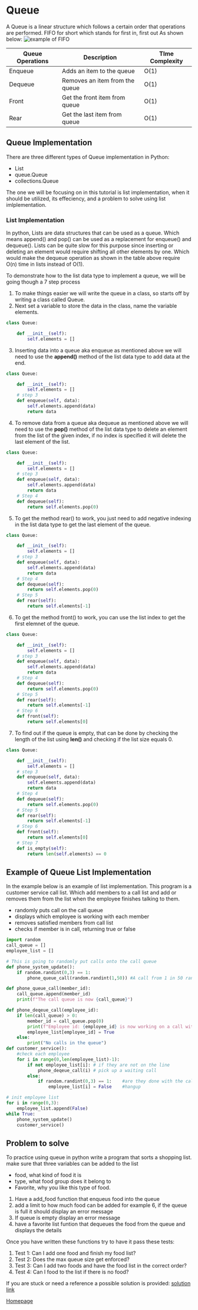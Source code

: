# Queue
A Queue is a linear structure which follows a certain order that operations are performed. FIFO for short which stands for first in, first out
As shown below:
![example of FIFO](https://media.geeksforgeeks.org/wp-content/cdn-uploads/gq/2014/02/Queue.png)

| Queue Operations     | Description                    | TIme Complexity      |
| -------------------- | -----------------              | -------------------- |
| Enqueue              | Adds an item to the queue      | O(1)                 |
| Dequeue              | Removes an item from the queue | O(1)                 |
| Front                | Get the front item from queue  | O(1)                 |
| Rear                 | Get the last item from queue   | O(1)                 |

## Queue Implementation
There are three different types of Queue implementation in Python: 
* List
* queue.Queue
* collections.Queue

The one we will be focusing on in this tutorial is list implementation, when it should be utilized, its effeciency, and a problem to solve using list imlplementation.

### List Implementation
In python, Lists are data structures that can be used as a queue. Which means append() and pop() can be used as a replacement for enqueue() and dequeue(). Lists can be quite slow for this purpose since inserting or deleting an element would require shifting all other elements by one. Which would make the dequeue operation as shown in the table above require O(n) time in lists instead of O(1).

To demonstrate how to the list data type to implement a queue, we will be going though a 7 step process
1. To make things easier we will write the queue in a class, so starts off by writing a class called Queue.
2. Next set a variable to store the data in the class, name the variable elements.

```python
class Queue:

	def __init__(self):
		self.elements = []

```
3. Inserting data into a queue aka enqueue as mentioned above we will need to use the **append()** method of the list data type to add data at the end.

```python
class Queue:

	def __init__(self):
		self.elements = []
    # step 3
    def enqueue(self, data):
		self.elements.append(data)
		return data
```
4. To remove data from a queue aka dequeue as mentioned above we will need to use the **pop()** method of the list data type to delete an element from the list of the given index, if no index is specified it will delete the last element of the list. 

```python
class Queue:

	def __init__(self):
		self.elements = []
    # step 3
    def enqueue(self, data):
		self.elements.append(data)
		return data
    # Step 4
    def dequeue(self):
		return self.elements.pop(0)
```
5. To get the method rear() to work, you just need to add negative indexing in the list data type to get the last element of the queue.
```python
class Queue:

	def __init__(self):
		self.elements = []
    # step 3
    def enqueue(self, data):
		self.elements.append(data)
		return data
    # Step 4
    def dequeue(self):
		return self.elements.pop(0)
    # Step 5
    def rear(self):
		return self.elements[-1]
```
6. To get the method front() to work, you can use the list index to get the first elemnet of the queue.
```python
class Queue:

	def __init__(self):
		self.elements = []
    # step 3
    def enqueue(self, data):
		self.elements.append(data)
		return data
    # Step 4
    def dequeue(self):
		return self.elements.pop(0)
    # Step 5
    def rear(self):
		return self.elements[-1]
    # Step 6
    def front(self):
		return self.elements[0]
```
7. To find out if the queue is empty, that can be done by checking the length of the list using **len()** and checking if the list size equals 0.
```python
class Queue:

	def __init__(self):
		self.elements = []
    # step 3
    def enqueue(self, data):
		self.elements.append(data)
		return data
    # Step 4
    def dequeue(self):
		return self.elements.pop(0)
    # Step 5
    def rear(self):
		return self.elements[-1]
    # Step 6
    def front(self):
		return self.elements[0]
    # Step 7
    def is_empty(self):
		return len(self.elements) == 0
```


## Example of Queue List Implementation
In the example below is an example of list implementation. This program is a customer service call list. Which add members to a call list and add or removes them from the list when the employee finishes talking to them.
* randomly puts call on the call queue
* displays which employee is working with each member
* removes satisfied members from call list
* checks if member is in call, returning true or false 

```python
import random
call_queue = []
employee_list = []

# This is going to randomly put calls onto the call queue
def phone_system_update():
    if random.randint(0,3) == 1:
        phone_queue_call(random.randint(1,50)) #A call from 1 in 50 random members

def phone_queue_call(member_id):
    call_queue.append(member_id)
    print(f"The call queue is now {call_queue}")

def phone_deqeue_call(employee_id):
    if len(call_queue) > 0:
        member_id = call_queue.pop(0)
        print(f"Employee id: {employee_id} is now working on a call with member:{member_id}")
        employee_list[employee_id] = True
    else:
        print("No calls in the queue")
def customer_service():
    #check each employee
    for i in range(0,len(employee_list)-1):
        if not employee_list[i]: # if they are not on the line
            phone_deqeue_call(i) # pick up a waiting call
        else:      
            if random.randint(0,3) == 1:    #are they done with the call
                employee_list[i] = False    #hangup

# init employee list
for i in range(0,3):
    employee_list.append(False)
while True:
    phone_system_update()
    customer_service()
```

## Problem to solve
To practice using queue in python write a program that sorts a shopping list. 
make sure that three variables can be added to the list
* food, what kind of food it is
* type, what food group does it belong to
* Favorite, why you like this type of food.

1. Have a add_food function that enqueus food into the queue
2. add a limit to how much food can be added for example 6, if the queue is full it should display an error message
3. If queue is empty display an error message
4. have a favorite list funtion that dequeues the food from the queue and displays the details

Once you have written these functions try to have it pass these tests:
1. Test 1: Can I add one food and finish my food list?
2. Test 2: Does the max queue size get enforced?
3. Test 3: Can I add two foods and have the food list in the correct order?
4. Test 4: Can I food to the list if there is no food?

If you are stuck or need a reference a possible solution is provided:
[solution link](https://github.com/ghostrider86/data_structure_final/blob/main/food_list.py)


[Homepage](https://github.com/ghostrider86/data_structure_final)
